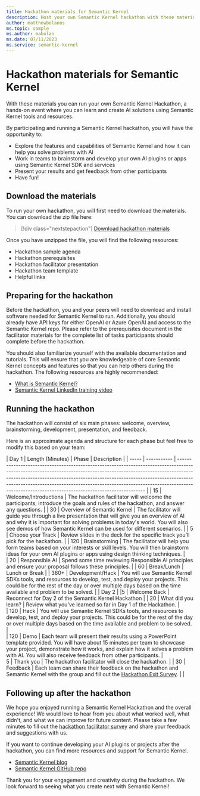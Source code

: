 ```yaml
---
title: Hackathon materials for Semantic Kernel
description: Host your own Semantic Kernel hackathon with these materials.
author: matthewbolanos
ms.topic: sample
ms.author: mabolan
ms.date: 07/11/2023
ms.service: semantic-kernel 
---
```

# Hackathon materials for Semantic Kernel


With these materials you can run your own Semantic Kernel Hackathon, a hands-on event where you can learn and create AI solutions using Semantic Kernel tools and resources. 

By participating and running a Semantic Kernel hackathon, you will have the opportunity to:

- Explore the features and capabilities of Semantic Kernel and how it can help you solve problems with AI
- Work in teams to brainstorm and develop your own AI plugins or apps using Semantic Kernel SDK and services
- Present your results and get feedback from other participants 
- Have fun!



## Download the materials
To run your own hackathon, you will first need to download the materials. You can download the zip file here:

> [!div class="nextstepaction"]
> [Download hackathon materials](https://aka.ms/sk/hack/materials)

Once you have unzipped the file, you will find the following resources:
- Hackathon sample agenda
- Hackathon prerequisites
- Hackathon facilitator presentation
- Hackathon team template
- Helpful links

## Preparing for the hackathon
Before the hackathon, you and your peers will need to download and install software needed for Semantic Kernel to run. Additionally, you should already have API keys for either OpenAI or Azure OpenAI and access to the Semantic Kernel repo. Please refer to the prerequisites document in the facilitator materials for the complete list of tasks participants should complete before the hackathon.

You should also familiarize yourself with the available documentation and tutorials. This will ensure that you are knowledgeable of core Semantic Kernel concepts and features so that you can help others during the hackathon. The following resources are highly recommended:

- [What is Semantic Kernel?](../overview/index.md)
- [Semantic Kernel LinkedIn training video](https://www.linkedin.com/learning/introducing-semantic-kernel-building-ai-based-apps/introducing-semantic-kernel)

## Running the hackathon
The hackathon will consist of six main phases: welcome, overview, brainstorming, development, presentation, and feedback. 

Here is an approximate agenda and structure for each phase but feel free to modify this based on your team:

| Day 1                         |
Length (Minutes)  | Phase       | Description                                                                                                                                                                                                                                                                                                                                                                              |
| ----- | ----------- | ---------------------------------------------------------------------------------------------------------------------------------------------------------------------------------------------------------------------------------------------------------------------------------------------------------------------------------------------------------------------------------------- |
| 15  | Welcome/Introductions  | The hackathon facilitator will welcome the participants, introduce the goals and rules of the hackathon, and answer any questions. |
| 30  | Overview of Semantic Kernel  | The facilitator will guide you through a live presentation that will give you an overview of AI and why it is important for solving problems in today's world. You will also see demos of how Semantic Kernel can be used for different scenarios.                           |
| 5   | Choose your Track | Review slides in the deck for the specific track you’ll pick for the hackathon. |
| 120 | Brainstorming | The facilitator will help you form teams based on your interests or skill levels. You will then brainstorm ideas for your own AI plugins or apps using design thinking techniques. |     
| 20 | Responsible AI | Spend some time reviewing Responsible AI principles and ensure your proposal follows these principles. |
| 60 | Break/Lunch    | Lunch or Break |
| 360+ | Development/Hack | You will use Semantic Kernel SDKs tools, and resources to develop, test, and deploy your projects. This could be for the rest of the day or over multiple days based on the time available and problem to be solved. |
| Day 2 |
|5 | Welcome Back | Reconnect for Day 2 of the Semantic Kernel Hackathon |
| 20 | What did you learn? | Review what you’ve learned so far in Day 1 of the Hackathon. |   
| 120 | Hack | You will use Semantic Kernel SDKs tools, and resources to develop, test, and deploy your projects. This could be for the rest of the day or over multiple days based on the time available and problem to be solved. |     
| 120 | Demo | Each team will present their results using a PowerPoint template provided. You will have about 15 minutes per team to showcase your project, demonstrate how it works, and explain how it solves a problem with AI. You will also receive feedback from other participants. |     
 5 | Thank you   | The hackathon facilitator will close the hackathon.  |
| 30 | Feedback   | Each team can share their feedback on the hackathon and Semantic Kernel with the group and fill out the [Hackathon Exit Survey](https://forms.office.com/r/DjSXwCrKWR). |
  |           

## Following up after the hackathon
We hope you enjoyed running a Semantic Kernel Hackathon and the overall experience! We would love to hear from you about what worked well, what didn't, and what we can improve for future content. Please take a few minutes to fill out the [hackathon facilitator survey](https://forms.office.com/r/DjSXwCrKWR) and share your feedback and suggestions with us.

If you want to continue developing your AI plugins or projects after the hackathon, you can find more resources and support for Semantic Kernel.
 
- [Semantic Kernel blog](https://devblogs.microsoft.com/semantic-kernel/)
- [Semantic Kernel GitHub repo](https://github.com/microsoft/semantic-kernel)

Thank you for your engagement and creativity during the hackathon. We look forward to seeing what you create next with Semantic Kernel!
